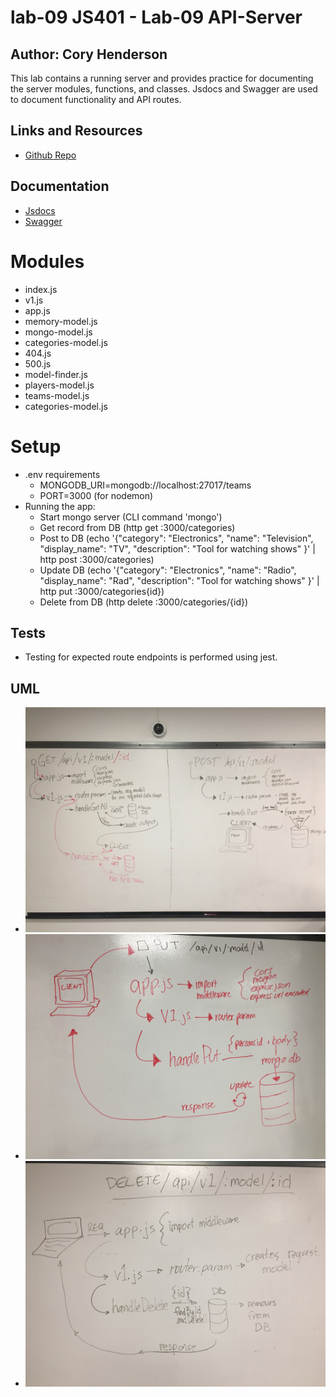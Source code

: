 # lab-09 JS401 - Lab-09 API-Server
## Author: Cory Henderson
This lab contains a running server and provides practice for documenting the server modules, functions, and classes. Jsdocs and Swagger are used to document functionality and API routes.

## Links and Resources
- [Github Repo](https://github.com/401-advanced-javascript-1/lab-09)

## Documentation
- [Jsdocs](localhost:3000/docs)
- [Swagger](https://editor.swagger.io/?_ga=2.173881315.1132580723.1553560602-1879537872.1553560602)

# Modules
- index.js
- v1.js
- app.js
- memory-model.js
- mongo-model.js
- categories-model.js
- 404.js
- 500.js
- model-finder.js
- players-model.js
- teams-model.js
- categories-model.js

# Setup
- .env requirements
    - MONGODB_URI=mongodb://localhost:27017/teams
    - PORT=3000 (for nodemon)
- Running the app:
    - Start mongo server (CLI command 'mongo')
    - Get record from DB (http get :3000/categories)
    - Post to DB (echo '{"category": "Electronics", "name": "Television", "display_name": "TV", "description": "Tool for watching shows" }' | http post :3000/categories)
    - Update DB (echo '{"category": "Electronics", "name": "Radio", "display_name": "Rad", "description": "Tool for watching shows" }' | http put :3000/categories{id})
    - Delete from DB (http delete :3000/categories/{id})

## Tests
- Testing for expected route endpoints is performed using jest.

## UML
- ![alt](https://github.com/401-advanced-javascript-1/lab-09/blob/submission/images/uml-get-post.JPG)
- ![alt](https://github.com/401-advanced-javascript-1/lab-09/blob/submission/images/uml-put.JPG)
- ![alt](https://github.com/401-advanced-javascript-1/lab-09/blob/submission/images/uml-delete.JPG)